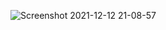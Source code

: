 ![Screenshot 2021-12-12 21-08-57](https://user-images.githubusercontent.com/88447652/145729610-5416547b-0d47-403a-8c6f-3dac27953bb0.png)
